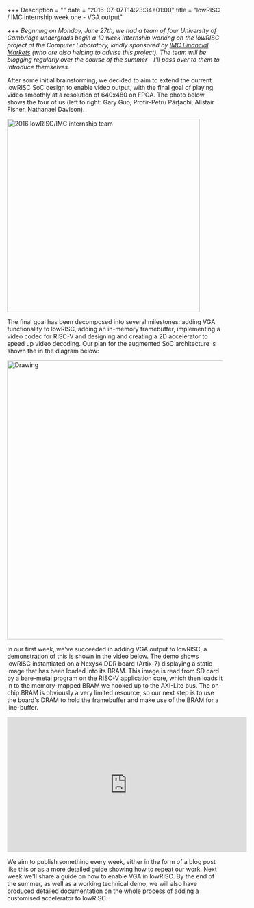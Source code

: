 +++
Description = ""
date = "2016-07-07T14:23:34+01:00"
title = "lowRISC / IMC internship week one - VGA output"

+++
_Begnning on Monday, June 27th, we had a team of four University of
Cambridge undergrads begin a 10 week
internship working on the lowRISC project at the Computer Laboratory,
kindly sponsored by [IMC Financial Markets](http://www.imc.nl/) (who are also 
helping to advise this project). The team will be blogging regularly over the
course of the summer - I'll pass over to them to introduce
themselves._

After some initial brainstorming, we decided to aim to extend the
current lowRISC SoC design to enable video output, with the final goal of
playing video smoothly at a resolution of 640x480 on FPGA. The photo below 
shows the four of us (left to right: Gary Guo, Profir-Petru Pârțachi, Alistair Fisher,
Nathanael Davison).

<img src="/blog/2016/imc_lowrisc_interns_potatocam.jpg" alt="2016 lowRISC/IMC 
internship team" style="width: 450px;"/>

The final goal has been decomposed into several milestones: adding VGA
functionality to lowRISC, adding an in-memory framebuffer, implementing a
video codec for RISC-V and designing and creating a 2D accelerator to speed
up video decoding. Our plan for the augmented SoC architecture is
shown the in the diagram below:

<img src="/blog/2016/imc_lowrisc_vga_diagram_week1.png" alt="Drawing" style="width: 650px;"/>

In our first week, we've succeeded in adding VGA output to lowRISC, a
demonstration of this is shown in the video below. The demo shows lowRISC
instantiated on a Nexys4 DDR board (Artix-7) displaying a static image
that has been loaded into its BRAM. This image is read from SD card by a
bare-metal program on the RISC-V application core, which then loads it in to
the memory-mapped BRAM we hooked up to the AXI-Lite bus. The on-chip BRAM
is obviously a very limited resource, so our next step is to use the
board's DRAM to hold the framebuffer and make use of the BRAM for a
line-buffer.

<iframe width="560" height="315" src="https://www.youtube.com/embed/256wh1QOuH0" frameborder="0" allowfullscreen></iframe>

We aim to publish something every week, either in the form of a blog post
like this or as a more detailed guide showing how to repeat our work. Next
week we'll share a guide on how to enable VGA in lowRISC. By the end
of the summer, as well as a working technical demo, we will also have
produced detailed documentation on the whole process of adding a
customised accelerator to lowRISC.
